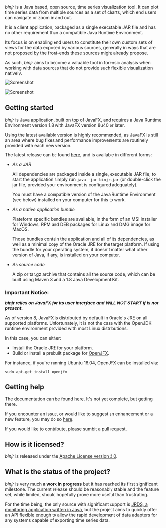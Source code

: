 *binjr* is a Java based, open source, time series visualization tool. It can plot time series data from multiple sources as a set of charts, which end users can navigate or zoom in and out.

It is a client application, packaged as a single executable JAR file and has no other requirement than a compatible Java Runtime Environment.

Its focus is on enabling end users to constitute their own custom sets of views for the data exposed by various sources, generally in ways that are not proposed by the front-ends these sources might already propose. 

As such, *binjr* aims to become a valuable tool in forensic analysis when working with data sources that do not provide such flexible visualization natively.

![Screenshot](http://www.binjr.eu/assets/images/screenshot01.png)

![Screenshot](http://www.binjr.eu/assets/images/screenshot02.png)

## Getting started


_binjr_ is Java application, built on top of JavaFX, and requires a Java Runtime Environment version 1.8 with JavaFX version 8u40 or later.

Using the latest available version is highly recommended, as JavaFX is still an area where bug fixes and performance improvements are routinely provided with each new version.

The latest release can be found [here](https://github.com/fthevenet/binjr/releases/latest), and is available in different forms:
* _As a JAR_

  All dependencies are packaged inside a single, executable JAR file; to start the application simply run `java -jar binjr.jar` (or double-click the jar file, provided your environment is configured adequately).
  
  You must have a compatible version of the Java Runtime Environment (see below) installed on your computer for this to work.

* _As a native application bundle_

  Plateform specific bundles are available, in the form of an MSI installer for Windows, RPM and DEB packages for Linux and DMG image for MacOS.
  
  Those bundles contain the application and all of its dependencies, as well as a minimal copy of the Oracle JRE for the target platform. 
  If using the bundle for your operating system, it doesn't matter what other version of Java, if any, is installed on your computer.

* _As source code_

  A zip or tar.gz archive that contains all the source code, which can be built using Maven 3 and a 1.8 Java Development Kit.

### Important Notice:

_**binjr relies on JavaFX for its user interface and WILL NOT START if is not present.**_

As of version 8, JavaFX is distributed by default in Oracle's JRE on all supported platforms. Unfortunately, it is not the case with the OpenJDK runtime environment provided with most Linux distributions.

In this case, you can either:
* Install the Oracle JRE for your platform.
* Build or install a prebuilt package for [OpenJFX](http://openjdk.java.net/projects/openjfx/).

For instance, if you're running Ubuntu 16.04, OpenJFX can be installed via:

`sudo apt-get install openjfx`


## Getting help
The documentation can be found [here](https://github.com/fthevenet/binjr/wiki/Reference). It's not yet complete, but getting there.

If you encounter an issue, or would like to suggest an enhancement or a new feature, you may do so [here](https://github.com/fthevenet/binjr/issues).

If you would like to contribute, please sumbit a pull request.

## How is it licensed?

*binjr* is released under the [Apache License version 2.0](https://github.com/fthevenet/binjr/blob/master/LICENSE).

## What is the status of the project?

*binjr* is very much **a work in progress** but it has reached its first significant milestone. The current release should be reasonably stable and the feature set, while limited, should hopefully prove more useful than frustrating.

For the time being, the only source with significant support is [JRDS, a monitoring application written in Java](http://jrds.fr/), but the project aims to quickly offer an API flexible enough to allow the rapid development of data adapters for any systems capable of exporting time series data.
